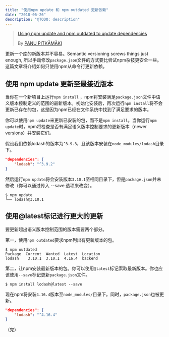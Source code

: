 ```yaml
---
title: "使用npm update 和 npm outdated 更新依赖"
date: "2018-06-26"
description: "@TODO: description"
---
```



> [Using npm update and npm outdated to update dependencies](https://bytearcher.com/articles/using-npm-update-and-npm-outdated-to-update-dependencies/)
>
>  By [PANU PITKÄMÄKI](https://bytearcher.com/contact/)

更新一个库的新版本并不容易。Semantic versioning screws things just enough, 所以手动修改`package.json`文件的方式要比尝试npm杂技更安全一些。这篇文章将介绍如何只使用npm从命令行更新依赖。

## 使用 npm update 更新至最接近版本

当你在一个新项目上运行`npm install` ，npm将安装满足`package.json`文件中语义版本控制定义的范围的最新版本。初始化安装后，再次运行`npm install`将不会更新已存在的包，这是因为npm已经在文件系统中找到了满足要求的版本。

你可以使用`npm update`来更新已安装的包，而不是`npm install`。当你运行`npm update`时，npm将检查是否有满足语义版本控制要求的更新版本（newer versions）并安装它们。

假设我们依赖lodash的版本为`^3.9.3`，且该版本安装在`node_modules/lodash`目录下。

```json
"dependencies": {
    "lodash": "^3.9.2"
}
```

然后运行`npm update`将会安装版本`3.10.1`至相同目录下，但是`package.json`并未修改（你可以通过传入 --save 选项来改变）。

```
$ npm update
└── lodash@3.10.1
```

## 使用@latest标记进行更大的更新

要更新超出语义版本控制范围的版本需要两个部分。

第一，使用`npm outdated`要求npm列出有更新版本的包。

```
$ npm outdated
Package  Current  Wanted  Latest  Location
lodash    3.10.1  3.10.1  4.16.4  backend
```

第二，让npm安装最新版本的包。你可以使用`@latest`标记索取最新版本。你也应该使用`--save`标记更新`package.json`文件。

```
$ npm install lodash@latest --save
```

现在npm将安装`4.16.4`版本至`node_modules/`目录下。同时，`package.json`也被更新。

```json
"dependencies": {
	"lodash": "^4.16.4"
}
```
（完）

